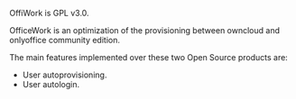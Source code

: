 OffiWork is GPL v3.0.

OfficeWork is an optimization of the provisioning between owncloud and onlyoffice community edition. 

The main features implemented over these two Open Source products are:
- User autoprovisioning.
- User autologin.
